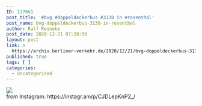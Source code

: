 ```yaml
---
ID: 127661
post_title: '#bvg #doppeldeckerbus #3138 in #rosenthal'
post_name: bvg-doppeldeckerbus-3138-in-rosenthal
author: Ralf Reineke
post_date: 2020-12-21 07:28:50
layout: post
link: >
  https://archiv.berliner-verkehr.de/2020/12/21/bvg-doppeldeckerbus-3138-in-rosenthal/
published: true
tags: [ ]
categories:
  - Uncategorized
---
```

<div><img src='https://scontent-iad3-1.cdninstagram.com/v/t51.29350-15/131906420_300672558030210_5214819739846370330_n.jpg?_nc_cat=108&ccb=2&_nc_sid=8ae9d6&_nc_ohc=0j_1Sh3iMl4AX8ibwOC&_nc_ht=scontent-iad3-1.cdninstagram.com&oh=d1af86e2b79f6d68deec8b4a9abf735d&oe=600683D7' style='max-width:600px;' /><br/><div>from Instagram: https://instagr.am/p/CJDLepKnP2_/</div></div>